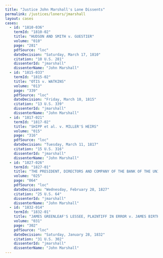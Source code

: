 ```yaml
---
title: "Justice John Marshall's Lone Dissents"
permalink: /justices/loners/jmarshall
layout: cases
cases:
  - id: "1810-036"
    termId: "1810-02"
    title: "HUDSON AND SMITH v. GUESTIER"
    volume: "010"
    page: "281"
    pdfSource: "loc"
    dateDecision: "Saturday, March 17, 1810"
    citation: "10 U.S. 281"
    dissenterId: "jmarshall"
    dissenterName: "John Marshall"
  - id: "1815-033"
    termId: "1815-02"
    title: "OTIS v. WATKINS"
    volume: "013"
    page: "339"
    pdfSource: "loc"
    dateDecision: "Friday, March 10, 1815"
    citation: "13 U.S. 339"
    dissenterId: "jmarshall"
    dissenterName: "John Marshall"
  - id: "1817-021"
    termId: "1817-02"
    title: "SHIPP et al. v. MILLER'S HEIRS"
    volume: "015"
    page: "316"
    pdfSource: "loc"
    dateDecision: "Tuesday, March 11, 1817"
    citation: "15 U.S. 316"
    dissenterId: "jmarshall"
    dissenterName: "John Marshall"
  - id: "1827-026"
    termId: "1827-01"
    title: "THE PRESIDENT, DIRECTORS AND COMPANY OF THE BANK OF THE UNITED STATES, v. DANDRIDGE AND OTHERS"
    volume: "025"
    page: "064"
    pdfSource: "loc"
    dateDecision: "Wednesday, February 28, 1827"
    citation: "25 U.S. 64"
    dissenterId: "jmarshall"
    dissenterName: "John Marshall"
  - id: "1832-014"
    termId: "1832-01"
    title: "JAMES GREENLEAF'S LESSEE, PLAINTIFF IN ERROR v. JAMES BIRTH, DEFENDANT IN ERROR"
    volume: "031"
    page: "302"
    pdfSource: "loc"
    dateDecision: "Saturday, January 28, 1832"
    citation: "31 U.S. 302"
    dissenterId: "jmarshall"
    dissenterName: "John Marshall"
---
```

